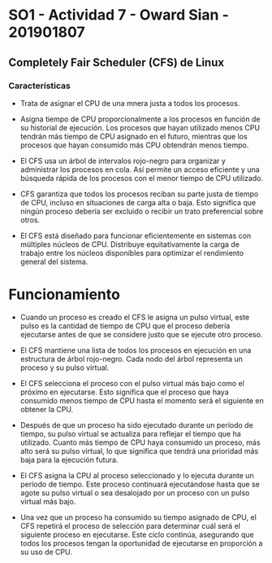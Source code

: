 # SO1 - Actividad 7 - Oward Sian - 201901807

## Completely Fair Scheduler (CFS) de Linux 
### Características 

- Trata de asignar el CPU de una mnera justa a todos los procesos.

- Asigna tiempo de CPU proporcionalmente a los procesos en función de su historial de ejecución. Los procesos que hayan utilizado menos CPU tendrán más tiempo de CPU asignado en el futuro, mientras que los procesos que hayan consumido más CPU obtendrán menos tiempo.

- El CFS usa un árbol de intervalos rojo-negro para organizar y administrar los procesos en cola. Así permite un acceso eficiente y una búsqueda rápida de los procesos con el menor tiempo de CPU utilizado.

- CFS garantiza que todos los procesos reciban su parte justa de tiempo de CPU, incluso en situaciones de carga alta o baja. Esto significa que ningún proceso debería ser excluido o recibir un trato preferencial sobre otros.

- El CFS está diseñado para funcionar eficientemente en sistemas con múltiples núcleos de CPU. Distribuye equitativamente la carga de trabajo entre los núcleos disponibles para optimizar el rendimiento general del sistema.

# Funcionamiento
- Cuando un proceso es creado el CFS le asigna un pulso virtual, este pulso es la cantidad de tiempo de CPU que el proceso debería ejecutarse antes de que se considere justo que se ejecute otro proceso. 

- El CFS mantiene una lista de todos los procesos en ejecución en una estructura de árbol rojo-negro. Cada nodo del árbol representa un proceso y su pulso virtual.

- El CFS selecciona el proceso con el pulso virtual más bajo como el próximo en ejecutarse. Esto significa que el proceso que haya consumido menos tiempo de CPU hasta el momento será el siguiente en obtener la CPU.

- Después de que un proceso ha sido ejecutado durante un período de tiempo, su pulso virtual se actualiza para reflejar el tiempo que ha utilizado. Cuanto más tiempo de CPU haya consumido un proceso, más alto será su pulso virtual, lo que significa que tendrá una prioridad más baja para la ejecución futura.

- El CFS asigna la CPU al proceso seleccionado y lo ejecuta durante un período de tiempo. Este proceso continuará ejecutándose hasta que se agote su pulso virtual o sea desalojado por un proceso con un pulso virtual más bajo.

- Una vez que un proceso ha consumido su tiempo asignado de CPU, el CFS repetirá el proceso de selección para determinar cuál será el siguiente proceso en ejecutarse. Este ciclo continúa, asegurando que todos los procesos tengan la oportunidad de ejecutarse en proporción a su uso de CPU.